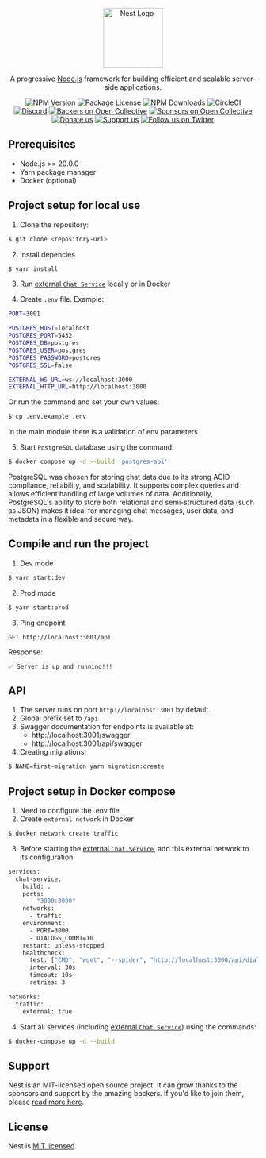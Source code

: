 <p align="center">
  <a href="http://nestjs.com/" target="blank"><img src="https://nestjs.com/img/logo-small.svg" width="120" alt="Nest Logo" /></a>
</p>

[circleci-image]: https://img.shields.io/circleci/build/github/nestjs/nest/master?token=abc123def456
[circleci-url]: https://circleci.com/gh/nestjs/nest

  <p align="center">A progressive <a href="http://nodejs.org" target="_blank">Node.js</a> framework for building efficient and scalable server-side applications.</p>
    <p align="center">
<a href="https://www.npmjs.com/~nestjscore" target="_blank"><img src="https://img.shields.io/npm/v/@nestjs/core.svg" alt="NPM Version" /></a>
<a href="https://www.npmjs.com/~nestjscore" target="_blank"><img src="https://img.shields.io/npm/l/@nestjs/core.svg" alt="Package License" /></a>
<a href="https://www.npmjs.com/~nestjscore" target="_blank"><img src="https://img.shields.io/npm/dm/@nestjs/common.svg" alt="NPM Downloads" /></a>
<a href="https://circleci.com/gh/nestjs/nest" target="_blank"><img src="https://img.shields.io/circleci/build/github/nestjs/nest/master" alt="CircleCI" /></a>
<a href="https://discord.gg/G7Qnnhy" target="_blank"><img src="https://img.shields.io/badge/discord-online-brightgreen.svg" alt="Discord"/></a>
<a href="https://opencollective.com/nest#backer" target="_blank"><img src="https://opencollective.com/nest/backers/badge.svg" alt="Backers on Open Collective" /></a>
<a href="https://opencollective.com/nest#sponsor" target="_blank"><img src="https://opencollective.com/nest/sponsors/badge.svg" alt="Sponsors on Open Collective" /></a>
  <a href="https://paypal.me/kamilmysliwiec" target="_blank"><img src="https://img.shields.io/badge/Donate-PayPal-ff3f59.svg" alt="Donate us"/></a>
    <a href="https://opencollective.com/nest#sponsor"  target="_blank"><img src="https://img.shields.io/badge/Support%20us-Open%20Collective-41B883.svg" alt="Support us"></a>
  <a href="https://twitter.com/nestframework" target="_blank"><img src="https://img.shields.io/twitter/follow/nestframework.svg?style=social&label=Follow" alt="Follow us on Twitter"></a>
</p>

## Prerequisites

- Node.js >= 20.0.0
- Yarn package manager
- Docker (optional)

## Project setup for local use

1. Clone the repository:

```bash
$ git clone <repository-url>
```

2. Install depencies

```bash
$ yarn install
```

3. Run [external `Chat Service`](https://github.com/amadeus-ua/test-task-prerequisites) locally or in Docker

4. Create `.env` file. Example:

```bash
PORT=3001

POSTGRES_HOST=localhost
POSTGRES_PORT=5432
POSTGRES_DB=postgres
POSTGRES_USER=postgres
POSTGRES_PASSWORD=postgres
POSTGRES_SSL=false

EXTERNAL_WS_URL=ws://localhost:3000
EXTERNAL_HTTP_URL=http://localhost:3000
```

Or run the command and set your own values:

```bash
$ cp .env.example .env
```

In the main module there is a validation of env parameters

5. Start `PostgreSQL` database using the command:

```bash
$ docker compose up -d --build 'postgres-api'
```

PostgreSQL was chosen for storing chat data due to its strong ACID compliance, reliability, and scalability. It supports complex queries and allows efficient handling of large volumes of data. Additionally, PostgreSQL's ability to store both relational and semi-structured data (such as JSON) makes it ideal for managing chat messages, user data, and metadata in a flexible and secure way.

## Compile and run the project

1. Dev mode

```bash
$ yarn start:dev
```

2. Prod mode

```bash
$ yarn start:prod
```

3. Ping endpoint

```
GET http://localhost:3001/api
```

Response:

```
✅ Server is up and running!!!
```

## API

1. The server runs on port `http://localhost:3001` by default.
2. Global prefix set to `/api`
3. Swagger documentation for endpoints is available at:
   - http://localhost:3001/swagger
   - http://localhost:3001/api/swagger
4. Creating migrations:

```bash
$ NAME=first-migration yarn migration:create
```

## Project setup in Docker compose

1. Need to configure the .env file
2. Create `external network` in Docker

```bash
$ docker network create traffic
```

3. Before starting the [external `Chat Service`](https://github.com/amadeus-ua/test-task-prerequisites), add this external network to its configuration

```bash
services:
  chat-service:
    build: .
    ports:
      - "3000:3000"
    networks:
      - traffic
    environment:
      - PORT=3000
      - DIALOGS_COUNT=10
    restart: unless-stopped
    healthcheck:
      test: ["CMD", "wget", "--spider", "http://localhost:3000/api/dialogs"]
      interval: 30s
      timeout: 10s
      retries: 3

networks:
  traffic:
    external: true
```

4. Start all services (including [external `Chat Service`](https://github.com/amadeus-ua/test-task-prerequisites)) using the commands:

```bash
$ docker-compose up -d --build
```

## Support

Nest is an MIT-licensed open source project. It can grow thanks to the sponsors and support by the amazing backers. If you'd like to join them, please [read more here](https://docs.nestjs.com/support).

## License

Nest is [MIT licensed](https://github.com/nestjs/nest/blob/master/LICENSE).
